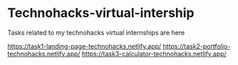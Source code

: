 # Technohacks-virtual-intership
Tasks related to my technohacks virtual internships are here

https://task1-landing-page-technohacks.netlify.app/
https://task2-portfolio-technohacks.netlify.app/
https://task3-calculator-technohacks.netlify.app/
